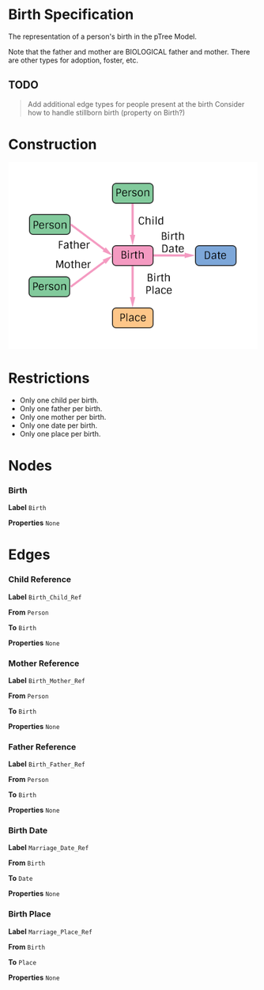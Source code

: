 # Birth Specification
The representation of a person's birth in the pTree Model.

Note that the father and mother are BIOLOGICAL father and mother. There are other types for adoption, foster, etc.

## TODO
> Add additional edge types for people present at the birth
> Consider how to handle stillborn birth (property on Birth?)

# Construction

![](../img/what/birth.png)

# Restrictions
* Only one child per birth.
* Only one father per birth.
* Only one mother per birth.
* Only one date per birth.
* Only one place per birth. 

# Nodes

### Birth

**Label** `Birth`

**Properties**
`None`

# Edges

### Child Reference

**Label** `Birth_Child_Ref`

**From** `Person`

**To** `Birth`

**Properties**
`None`

### Mother Reference

**Label** `Birth_Mother_Ref`

**From** `Person`

**To** `Birth`

**Properties**
`None`

### Father Reference

**Label** `Birth_Father_Ref`

**From** `Person`

**To** `Birth`

**Properties**
`None`

### Birth Date

**Label** `Marriage_Date_Ref`

**From** `Birth`

**To** `Date`

**Properties**
`None`

### Birth Place

**Label** `Marriage_Place_Ref`

**From** `Birth`

**To** `Place`

**Properties**
`None`